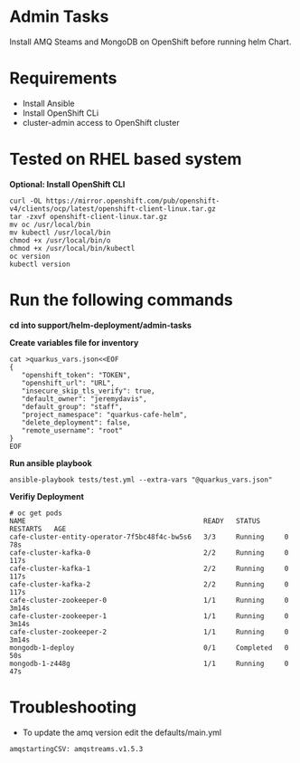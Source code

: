 Admin Tasks 
=========

Install AMQ Steams and MongoDB on OpenShift before running helm Chart.

Requirements
============
* Install Ansible  
* Install OpenShift CLi
* cluster-admin access  to OpenShift cluster

Tested on RHEL based system
===========================

**Optional: Install OpenShift CLI**
```
curl -OL https://mirror.openshift.com/pub/openshift-v4/clients/ocp/latest/openshift-client-linux.tar.gz
tar -zxvf openshift-client-linux.tar.gz
mv oc /usr/local/bin
mv kubectl /usr/local/bin
chmod +x /usr/local/bin/o
chmod +x /usr/local/bin/kubectl
oc version
kubectl version
```

Run the following commands 
========================
**cd into support/helm-deployment/admin-tasks**

**Create variables file for inventory**
```
cat >quarkus_vars.json<<EOF
{
   "openshift_token": "TOKEN",
   "openshift_url": "URL",
   "insecure_skip_tls_verify": true,
   "default_owner": "jeremydavis",
   "default_group": "staff",
   "project_namespace": "quarkus-cafe-helm",
   "delete_deployment": false,
   "remote_username": "root"
}
EOF
```

**Run ansible playbook**
```
ansible-playbook tests/test.yml --extra-vars "@quarkus_vars.json"
```

**Verifiy Deployment**
```
# oc get pods
NAME                                            READY   STATUS      RESTARTS   AGE
cafe-cluster-entity-operator-7f5bc48f4c-bw5s6   3/3     Running     0          78s
cafe-cluster-kafka-0                            2/2     Running     0          117s
cafe-cluster-kafka-1                            2/2     Running     0          117s
cafe-cluster-kafka-2                            2/2     Running     0          117s
cafe-cluster-zookeeper-0                        1/1     Running     0          3m14s
cafe-cluster-zookeeper-1                        1/1     Running     0          3m14s
cafe-cluster-zookeeper-2                        1/1     Running     0          3m14s
mongodb-1-deploy                                0/1     Completed   0          50s
mongodb-1-z448g                                 1/1     Running     0          47s
```

Troubleshooting
===============
* To update the amq version edit the defaults/main.yml 
```
amqstartingCSV: amqstreams.v1.5.3
```

